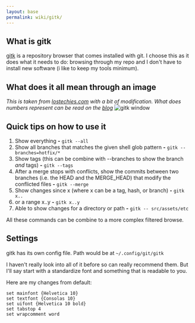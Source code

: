 ```yaml
---
layout: base
permalink: wiki/gitk/
---
```


## What is gitk

[gitk](https://git-scm.com/docs/gitk) is a repository browser that comes installed with git. I choose this as it does what it needs to do: browsing through my repo and I don't have to install new software (i like to keep my tools minimum).

## What does it all mean through an image

_This is taken from [lostechies.com](https://lostechies.com) with a bit of modification. What does numbers represent can be read on the [blog](https://lostechies.com/joshuaflanagan/2010/09/03/use-gitk-to-understand-git/)_
![gitk window](https://github.com/jonyeezs/gitreference/blob/master/images/gitkmain.png)

## Quick tips on how to use it

1. Show everything **-** `gitk --all`
1. Show all branches that matches the given shell glob pattern **-** `gitk --branches=hotfix/*`
1. Show tags (this can be combine with --branches to show the branch _and_ tags) **-** `gitk --tags`
1. After a merge stops with conflicts, show the commits between two branches (i.e. the HEAD and the MERGE_HEAD) that modify the conflicted files **-** `gitk --merge`
1. Show changes since x (where x can be a tag, hash, or branch) **-** `gitk x..`
 1. or a range x..y **-** `gitk x..y`
1. Able to show changes for a directory or path **-** `gitk -- src/assets/etc`

All these commands can be combine to a more complex filtered browse.

## Settings

gitk has its own config file. Path would be at `~/.config/git/gitk`

I haven't really look into all of it before so can really recommend them. But I'll say start with a standardize font and something that is readable to you.

Here are my changes from default:
```
set mainfont {Helvetica 10}
set textfont {Consolas 10}
set uifont {Helvetica 10 bold}
set tabstop 4
set wrapcomment word
```
